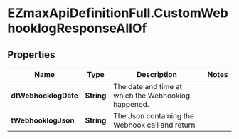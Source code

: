 # EZmaxApiDefinitionFull.CustomWebhooklogResponseAllOf

## Properties

Name | Type | Description | Notes
------------ | ------------- | ------------- | -------------
**dtWebhooklogDate** | **String** | The date and time at which the Webhooklog happened. | 
**tWebhooklogJson** | **String** | The Json containing the Webhook call and return | 


